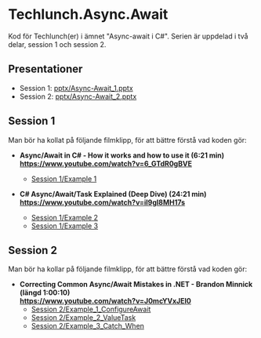 # Techlunch.Async.Await
Kod för Techlunch(er) i ämnet "Async-await i C#". Serien är uppdelad i två delar, session 1 och session 2.

## Presentationer
- Session 1: [pptx/Async-Await_1.pptx](pptx/Async-Await_1.pptx?raw=true)
- Session 2: [pptx/Async-Await_2.pptx](pptx/Async-Await_2.pptx?raw=true)

## Session 1
Man bör ha kollat på följande filmklipp, för att bättre förstå vad koden gör:
- **Async/Await in C# - How it works and how to use it (6:21 min)<br>
https://www.youtube.com/watch?v=6_GTdR0gBVE**
  - [Session 1/Example 1](Session%201/Example_1)

- **C# Async/Await/Task Explained (Deep Dive) (24:21 min)<br>
https://www.youtube.com/watch?v=il9gl8MH17s**
  - [Session 1/Example 2](Session%201/Example_2)
  - [Session 1/Example 3](Session%201/Example_3)
  
## Session 2
Man bör ha kollar på följande filmklipp, för att bättre förstå vad koden gör:
- **Correcting Common Async/Await Mistakes in .NET - Brandon Minnick (längd 1:00:10)<br>
https://www.youtube.com/watch?v=J0mcYVxJEl0**
  - [Session 2/Example_1_ConfigureAwait](Session%202/Example_1_ConfigureAwait)
  - [Session 2/Example_2_ValueTask](Session%202/Example_2_ValueTask)
  - [Session 2/Example_3_Catch_When](Session%202/Example_3_Catch_When)
